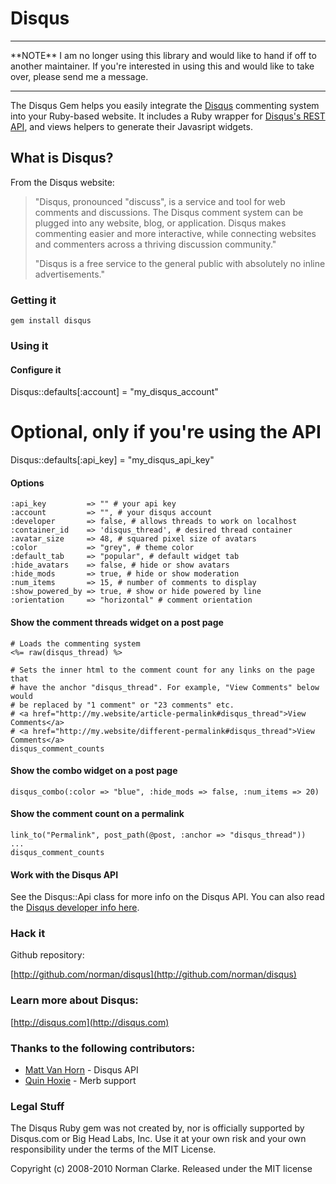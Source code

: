 # Disqus

<hr/>
**NOTE** I am no longer using this library and would like to hand if off to
another maintainer. If you're interested in using this and would like to take
over, please send me a message.
<hr/>

The Disqus Gem helps you easily integrate the [Disqus](http://disqus.com)
commenting system into your Ruby-based website. It includes a Ruby wrapper for
[Disqus's REST API](http://wiki.disqus.net/API), and views helpers to generate
their Javasript widgets.

## What is Disqus?

From the Disqus website:

> "Disqus, pronounced "discuss", is a service and tool for web comments and
> discussions. The Disqus comment system can be plugged into any website, blog,
> or application. Disqus makes commenting easier and more interactive, while
> connecting websites and commenters across a thriving discussion community."
>
> "Disqus is a free service to the general public with absolutely no inline advertisements."


### Getting it

    gem install disqus

### Using it

#### Configure it

  Disqus::defaults[:account] = "my_disqus_account"
  # Optional, only if you're using the API
  Disqus::defaults[:api_key] = "my_disqus_api_key"


#### Options

    :api_key         => "" # your api key
    :account         => "", # your disqus account
    :developer       => false, # allows threads to work on localhost
    :container_id    => 'disqus_thread', # desired thread container
    :avatar_size     => 48, # squared pixel size of avatars
    :color           => "grey", # theme color
    :default_tab     => "popular", # default widget tab
    :hide_avatars    => false, # hide or show avatars
    :hide_mods       => true, # hide or show moderation
    :num_items       => 15, # number of comments to display
    :show_powered_by => true, # show or hide powered by line
    :orientation     => "horizontal" # comment orientation

#### Show the comment threads widget on a post page

    # Loads the commenting system
    <%= raw(disqus_thread) %>

    # Sets the inner html to the comment count for any links on the page that
    # have the anchor "disqus_thread". For example, "View Comments" below would
    # be replaced by "1 comment" or "23 comments" etc.
    # <a href="http://my.website/article-permalink#disqus_thread">View Comments</a>
    # <a href="http://my.website/different-permalink#disqus_thread">View Comments</a>
    disqus_comment_counts

#### Show the combo widget on a post page

    disqus_combo(:color => "blue", :hide_mods => false, :num_items => 20)

#### Show the comment count on a permalink

    link_to("Permalink", post_path(@post, :anchor => "disqus_thread"))
    ...
    disqus_comment_counts

#### Work with the Disqus API

See the Disqus::Api class for more info on the Disqus API. You can also read the
[Disqus developer info here](http://disqus.com/docs/api/).

### Hack it

Github repository:

[http://github.com/norman/disqus](http://github.com/norman/disqus)

### Learn more about Disqus:

[http://disqus.com](http://disqus.com)

### Thanks to the following contributors:

* [Matt Van Horn](http://github.com/mattvanhorn) - Disqus API
* [Quin Hoxie](http://github.com/qhoxie) - Merb support

### Legal Stuff

The Disqus Ruby gem was not created by, nor is officially supported by
Disqus.com or Big Head Labs, Inc. Use it at your own risk and your own
responsibility under the terms of the MIT License.

Copyright (c) 2008-2010 Norman Clarke. Released under the MIT license
